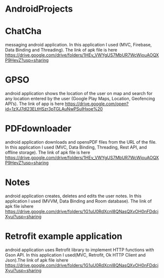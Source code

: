 # AndroidProjects

# ChatCha
messaging android application. In this application I used (MVC, Firebase, Data Binding and Threading). The link of apk file is here  https://drive.google.com/drive/folders/1HEv_VWYgUS7MbUR7WcWjouAOQXP9HevZ?usp=sharing

# GPSO
android application shows the location of the user on map and search for any location entered by the user (Google Play Maps, Location, Geofencing API’s). The link of app is here https://drive.google.com/open?id=1zXJ7dl23ELtHSzr3pTGLAuNwPSuIHxoe%20

# PDFdownloader 
android application downloads and opensPDF files from the URL of the file. In this application I used (MVC, Data Binding, Threading, Rest API, and offline storage). The link of apk file is here 
https://drive.google.com/drive/folders/1HEv_VWYgUS7MbUR7WcWjouAOQXP9HevZ?usp=sharing

# Notes
android application creates, deletes and edits the user notes. In this application I used (MVVM, Data Binding and Room database). The link of apk file ishere  
https://drive.google.com/drive/folders/1G1uU0RdXcnI8QNasQXvOH0nFDdcjXyui?usp=sharing

# Retrofit example application
android application uses Retrofit library to implement HTTP functions with Gson API. In this application I used(MVC, Retrofit, Ok HTTP Client and Json).The link of apk file ishere 
https://drive.google.com/drive/folders/1G1uU0RdXcnI8QNasQXvOH0nFDdcjXyui?usp=sharing
